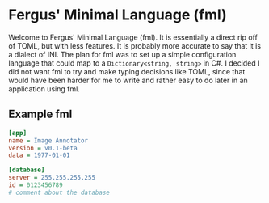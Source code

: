 # Fergus' Minimal Language (fml)

Welcome to Fergus' Minimal Language (fml). It is essentially a direct rip off of TOML, but with less features. It is probably more accurate to say that it is a dialect of INI. The plan for fml was to set up a simple configuration language that could map to a ```Dictionary<string, string>``` in C#. I decided I did not want fml to try and make typing decisions like TOML, since that would have been harder for me to write and rather easy to do later in an application using fml.

## Example fml

```ini
[app]
name = Image Annotator
version = v0.1-beta
data = 1977-01-01

[database]
server = 255.255.255.255
id = 0123456789
# comment about the database
```
